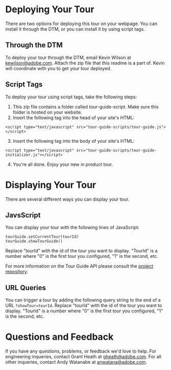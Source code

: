 # Deploying Your Tour

There are two options for deploying this tour on your webpage.  You can install it through the DTM, or you can install it by using script tags.

## Through the DTM

To deploy your tour through the DTM, email Kevin Wilson at kewilson@adobe.com.  Attach the zip file that this readme is a part of.  Kevin will coordinate with you to get your tour deployed.

## Script Tags

To deploy your tour using script tags, take the following steps:

1. This zip file contains a folder called tour-guide-script.  Make sure this folder is hosted on your website.
2. Insert the following tag into the head of your site's HTML:
  ```
  <script type="text/javascript" src="tour-guide-scripts/tour-guide.js"></script>
  ```
3. Insert the following tag into the body of your site's HTML:
  ```
  <script type="text/javascript" src="tour-guide-scripts/tour-guide-initializer.js"></script>
  ```
4. You're all done.  Enjoy your new in product tour.

# Displaying Your Tour

There are several different ways you can display your tour.

## JavsScript

You can display your tour with the following lines of JavaScript:

```
tourGuide.setCurrentTour(tourId)
tourGuide.showTourGuide()
```

Replace "tourId" with the id of the tour you want to display. "TourId" is a number where "0" is the first tour you configured, "1" is the second, etc.

For more information on the Tour Guide API please consult the [project repository](https://git.corp.adobe.com/OMEGA/tour_guide).

## URL Queries

You can trigger a tour by adding the following query string to the end of a URL `?showTour=tourId`.  Replace "tourId" with the id of the tour you want to display. "TourId" is a number where "0" is the first tour you configured, "1" is the second, etc.

# Questions and Feedback

If you have any questions, problems, or feedback we'd love to help.  For engineering inqueries, contact Grant Heath at gheath@adobe.com.  For all other inqueries, contact Andy Watanabe at anwatana@adobe.com.
